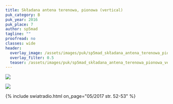 ```yaml
---
title: Składana antena terenowa, pionowa (vertical)
puk_category: B
puk_year: 2016
puk_place: 7
author: sp5mad
tagline: ""
proofread: no
classes: wide
header:
  overlay_image: /assets/images/puk/sp5mad_składana_antena_terenowa_pionowa_vertical.jpg
  overlay_filter: 0.5
  teaser: /assets/images/puk/sp5mad_składana_antena_terenowa_pionowa_vertical.jpg
---
```






 



![](assets/data/img/projects/dummy-proj.jpg) 


![](assets/img/work-in-progress.jpg) 


{% include swiatradio.html on_page="05/2017 str. 52-53" %}

 








